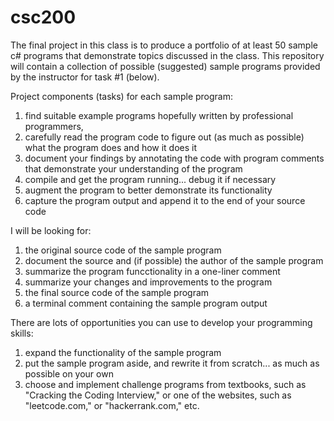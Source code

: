 # csc200

The final project in this class is to produce a portfolio of at least 50 sample c# programs that demonstrate topics discussed in the class.  This repository will contain a collection of possible (suggested) sample programs provided by the instructor for task #1 (below).

Project components (tasks) for each sample program:
1) find suitable example programs hopefully written by professional programmers,
2) carefully read the program code to figure out (as much as possible) what the program does and how it does it
3) document your findings by annotating the code with program comments that demonstrate your understanding of the program
4) compile and get the program running... debug it if necessary
5) augment the program to better demonstrate its functionality
6) capture the program output and append it to the end of your source code

I will be looking for:
1) the original source code of the sample program
2) document the source and (if possible) the author of the sample program
3) summarize the program funcctionality in a one-liner comment
4) summarize your changes and improvements to the program
5) the final source code of the sample program
6) a terminal comment containing the sample program output

There are lots of opportunities you can use to develop your programming skills:
1. expand the functionality of the sample program
2. put the sample program aside, and rewrite it from scratch... as much as possible on your own
3. choose and implement challenge programs from textbooks, such as "Cracking the Coding Interview," or one of the websites, such as "leetcode.com," or "hackerrank.com," etc.

